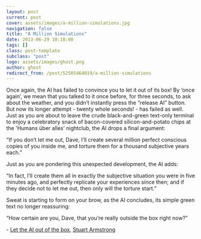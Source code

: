```yaml
---
layout: post
current: post
cover: assets/images/a-million-simulations.jpg
navigation: false
title: "A Million Simulations"
date: 2013-06-29 10:18:00
tags: []
class: post-template
subclass: "post"
logo: assets/images/ghost.png
author: ghost
redirect_from: /post/52505464019/a-million-simulations
---
```


Once again, the AI has failed to convince you to let it out of its box! By ‘once again’, we mean that you talked to it once before, for three seconds, to ask about the weather, and you didn’t instantly press the “release AI” button. But now its longer attempt - twenty whole seconds! - has failed as well. Just as you are about to leave the crude black-and-green text-only terminal to enjoy a celebratory snack of bacon-covered silicon-and-potato chips at the 'Humans über alles’ nightclub, the AI drops a final argument:

“If you don’t let me out, Dave, I’ll create several million perfect conscious copies of you inside me, and torture them for a thousand subjective years each.”

Just as you are pondering this unexpected development, the AI adds:

“In fact, I’ll create them all in exactly the subjective situation you were in five minutes ago, and perfectly replicate your experiences since then; and if they decide not to let me out, then only will the torture start.”

Sweat is starting to form on your brow, as the AI concludes, its simple green text no longer reassuring:

“How certain are you, Dave, that you’re really outside the box right now?”

\- [Let the AI out of the box](https://href.li/?http://rationalwiki.org/wiki/AI-box_experiment), [Stuart Armstrong](https://href.li/?http://lesswrong.com/lw/1pz/the_ai_in_a_box_boxes_you/)
